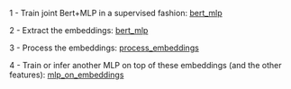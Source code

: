 1 - Train joint Bert+MLP in a supervised fashion: [bert_mlp](https://github.com/layer6ai-labs/RecSys2020/tree/master/python/supervised_bert_model/bert_mlp) 

2 - Extract the embeddings: [bert_mlp](https://github.com/layer6ai-labs/RecSys2020/tree/master/python/supervised_bert_model/bert_mlp)

3 - Process the embeddings: [process_embeddings](https://github.com/layer6ai-labs/RecSys2020/tree/master/python/supervised_bert_model/bert_mlp)

4 - Train or infer another MLP on top of these embeddings (and the other features): [mlp_on_embeddings](https://github.com/layer6ai-labs/RecSys2020/tree/master/python/supervised_bert_model/bert_mlp)
